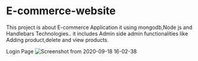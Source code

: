 # E-commerce-website

This project is about E-commerce Application it using mongodb,Node js and Handlebars Technologies..
 it includes Admin side admin functionalities like Adding product,delete and view products.
 
 
 Login Page
![Screenshot from 2020-09-18 16-02-38](https://user-images.githubusercontent.com/42669128/93588138-97932600-f9c8-11ea-9571-23bbfe91d4ab.png)
